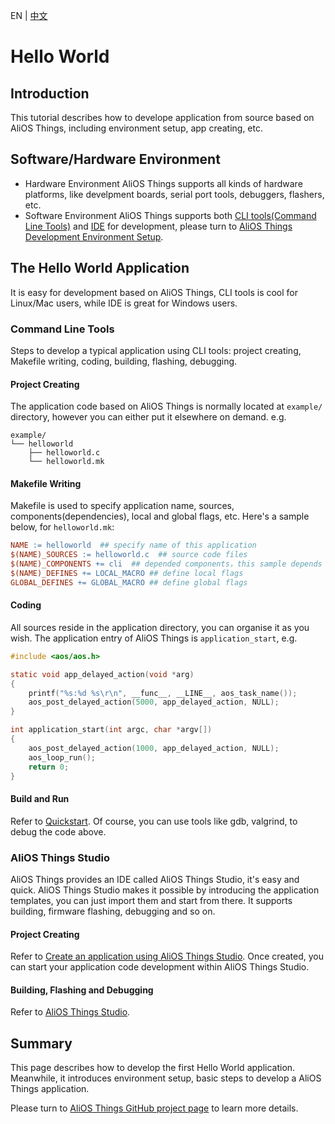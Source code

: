 EN | [中文](AliOS-Things-APP-DEV-Guide.zh)

# Hello World

## Introduction
This tutorial describes how to develope application from source based on AliOS Things, including environment setup, app creating, etc.

## Software/Hardware Environment
- Hardware Environment
AliOS Things supports all kinds of hardware platforms, like develpment boards, serial port tools, debuggers, flashers, etc.
- Software Environment
AliOS Things supports both [CLI tools(Command Line Tools)](AliOS-Things-uCube) and [IDE](AliOS-Things-Studio) for development, please turn to [AliOS Things Development Environment Setup](AliOS-Things-Environment-Setup).

## The Hello World Application
It is easy for development based on AliOS Things, CLI tools is cool for Linux/Mac users, while IDE is great for Windows users.

### Command Line Tools
Steps to develop a typical application using CLI tools: project creating, Makefile writing, coding, building, flashing, debugging.

#### Project Creating
The application code based on AliOS Things is normally located at `example/` directory, however you can either put it elsewhere on demand.
e.g.
```
example/
└── helloworld
    ├── helloworld.c
    └── helloworld.mk
```

#### Makefile Writing
Makefile is used to specify application name, sources, components(dependencies), local and global flags, etc.
Here's a sample below, for `helloworld.mk`:
```Makefile
NAME := helloworld  ## specify name of this application
$(NAME)_SOURCES := helloworld.c  ## source code files
$(NAME)_COMPONENTS += cli  ## depended components，this sample depends on cli
$(NAME)_DEFINES += LOCAL_MACRO ## define local flags
GLOBAL_DEFINES += GLOBAL_MACRO ## define global flags
```

#### Coding
All sources reside in the application directory, you can organise it as you wish.
The application entry of AliOS Things is `application_start`, e.g.
```c
#include <aos/aos.h>

static void app_delayed_action(void *arg)
{
    printf("%s:%d %s\r\n", __func__, __LINE__, aos_task_name());
    aos_post_delayed_action(5000, app_delayed_action, NULL);
}

int application_start(int argc, char *argv[])
{
    aos_post_delayed_action(1000, app_delayed_action, NULL);
    aos_loop_run();
    return 0;
}
```

#### Build and Run

Refer to [Quickstart](quickstart#run).
Of course, you can use tools like gdb, valgrind, to debug the code above.

### AliOS Things Studio
AliOS Things provides an IDE called AliOS Things Studio, it's easy and quick.
AliOS Things Studio makes it possible by introducing the application templates, you can just import them and start from there.
It supports building, firmware flashing, debugging and so on.

#### Project Creating
Refer to [Create an application using AliOS Things Studio](AliOS-Things-Studio#22-创建-app-项目).
Once created, you can start your application code development within AliOS Things Studio.

#### Building, Flashing and Debugging
Refer to [AliOS Things Studio](AliOS-Things-Studio).

## Summary
This page describes how to develop the first Hello World application.
Meanwhile, it introduces environment setup, basic steps to develop a AliOS Things application.

Please turn to [AliOS Things GitHub project page](https://github.com/alibaba/AliOS-Things) to learn more details.
